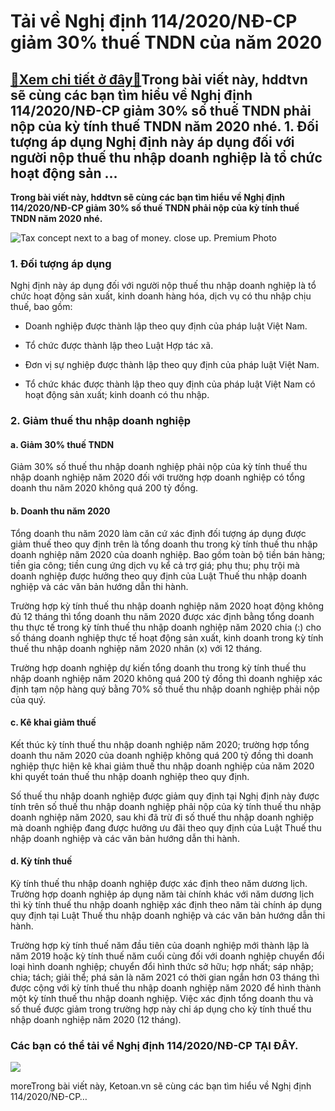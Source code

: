 Tải về Nghị định 114/2020/NĐ-CP giảm 30% thuế TNDN của năm 2020
===============================================================

[:gift:Xem chi tiết ở đây:gift:](https://hddtvn.com/tai-ve-nghi-dinh-114-2020-nd-cp-giam-30-thue-tndn-cua-nam-2020/)Trong bài viết này, hddtvn sẽ cùng các bạn tìm hiểu về Nghị định 114/2020/NĐ-CP giảm 30% số thuế TNDN phải nộp của kỳ tính thuế TNDN năm 2020 nhé. 1. Đối tượng áp dụng Nghị định này áp dụng đối với người nộp thuế thu nhập doanh nghiệp là tổ chức hoạt động sản …
---------------------------------------------------------------------------------------------------------------------------------------------------------------------------------------------------------------------------------------------------------------------

**Trong bài viết này, hddtvn sẽ cùng các bạn tìm hiểu về Nghị định 114/2020/NĐ-CP giảm 30% số thuế TNDN phải nộp của kỳ tính thuế TNDN năm 2020 nhé.**


![Tax concept next to a bag of money. close up. Premium Photo](https://hddtvn.com/wp-content/uploads/2021/01/tax-concept-bag-money-close-up_102583-3392.jpg)


### 1. Đối tượng áp dụng


Nghị định này áp dụng đối với người nộp thuế thu nhập doanh nghiệp là tổ chức hoạt động sản xuất, kinh doanh hàng hóa, dịch vụ có thu nhập chịu thuế, bao gồm:




* Doanh nghiệp được thành lập theo quy định của pháp luật Việt Nam.

* Tổ chức được thành lập theo Luật Hợp tác xã.

* Đơn vị sự nghiệp được thành lập theo quy định của pháp luật Việt Nam.

* Tổ chức khác được thành lập theo quy định của pháp luật Việt Nam có hoạt động sản xuất; kinh doanh có thu nhập.



### 2. Giảm thuế thu nhập doanh nghiệp


#### a. Giảm 30% thuế TNDN


Giảm 30% số thuế thu nhập doanh nghiệp phải nộp của kỳ tính thuế thu nhập doanh nghiệp năm 2020 đối với trường hợp doanh nghiệp có tổng doanh thu năm 2020 không quá 200 tỷ đồng.


#### b. Doanh thu năm 2020


Tổng doanh thu năm 2020 làm căn cứ xác định đối tượng áp dụng được giảm thuế theo quy định trên là tổng doanh thu trong kỳ tính thuế thu nhập doanh nghiệp năm 2020 của doanh nghiệp. Bao gồm toàn bộ tiền bán hàng; tiền gia công; tiền cung ứng dịch vụ kể cả trợ giá; phụ thu; phụ trội mà doanh nghiệp được hưởng theo quy định của Luật Thuế thu nhập doanh nghiệp và các văn bản hướng dẫn thi hành.


Trường hợp kỳ tính thuế thu nhập doanh nghiệp năm 2020 hoạt động không đủ 12 tháng thì tổng doanh thu năm 2020 được xác định bằng tổng doanh thu thực tế trong kỳ tính thuế thu nhập doanh nghiệp năm 2020 chia (:) cho số tháng doanh nghiệp thực tế hoạt động sản xuất, kinh doanh trong kỳ tính thuế thu nhập doanh nghiệp năm 2020 nhân (x) với 12 tháng.


Trường hợp doanh nghiệp dự kiến tổng doanh thu trong kỳ tính thuế thu nhập doanh nghiệp năm 2020 không quá 200 tỷ đồng thì doanh nghiệp xác định tạm nộp hàng quý bằng 70% số thuế thu nhập doanh nghiệp phải nộp của quý.


#### c. Kê khai giảm thuế


Kết thúc kỳ tính thuế thu nhập doanh nghiệp năm 2020; trường hợp tổng doanh thu năm 2020 của doanh nghiệp không quá 200 tỷ đồng thì doanh nghiệp thực hiện kê khai giảm thuế thu nhập doanh nghiệp của năm 2020 khi quyết toán thuế thu nhập doanh nghiệp theo quy định.


Số thuế thu nhập doanh nghiệp được giảm quy định tại Nghị định này được tính trên số thuế thu nhập doanh nghiệp phải nộp của kỳ tính thuế thu nhập doanh nghiệp năm 2020, sau khi đã trừ đi số thuế thu nhập doanh nghiệp mà doanh nghiệp đang được hưởng ưu đãi theo quy định của Luật Thuế thu nhập doanh nghiệp và các văn bản hướng dẫn thi hành.


#### d. Kỳ tính thuế


Kỳ tính thuế thu nhập doanh nghiệp được xác định theo năm dương lịch. Trường hợp doanh nghiệp áp dụng năm tài chính khác với năm dương lịch thì kỳ tính thuế thu nhập doanh nghiệp xác định theo năm tài chính áp dụng quy định tại Luật Thuế thu nhập doanh nghiệp và các văn bản hướng dẫn thi hành.


Trường hợp kỳ tính thuế năm đầu tiên của doanh nghiệp mới thành lập là năm 2019 hoặc kỳ tính thuế năm cuối cùng đối với doanh nghiệp chuyển đổi loại hình doanh nghiệp; chuyển đổi hình thức sở hữu; hợp nhất; sáp nhập; chia; tách; giải thể; phá sản là năm 2021 có thời gian ngắn hơn 03 tháng thì được cộng với kỳ tính thuế thu nhập doanh nghiệp năm 2020 để hình thành một kỳ tính thuế thu nhập doanh nghiệp. Việc xác định tổng doanh thu và số thuế được giảm trong trường hợp này chỉ áp dụng cho kỳ tính thuế thu nhập doanh nghiệp năm 2020 (12 tháng).


### Các bạn có thể tải về Nghị định 114/2020/NĐ-CP **TẠI ĐÂY**.


![](https://hddtvn.com/wp-content/uploads/2021/01/14-1-1.png)


moreTrong bài viết này, Ketoan.vn sẽ cùng các bạn tìm hiểu về Nghị định 114/2020/NĐ-CP…

